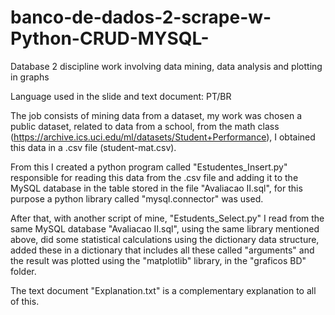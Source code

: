 # banco-de-dados-2-scrape-w-Python-CRUD-MYSQL-
Database 2 discipline work involving data mining, data analysis and plotting in graphs

Language used in the slide and text document: PT/BR

The job consists of mining data from a dataset, my work was chosen a public dataset, related to data from a school, from the math class (https://archive.ics.uci.edu/ml/datasets/Student+Performance), I obtained this data in a .csv file (student-mat.csv).

From this I created a python program called "Estudentes_Insert.py" responsible for reading this data from the .csv file and adding it to the MySQL database in the table stored in the file "Avaliacao II.sql", for this purpose a python library called "mysql.connector" was used.

After that, with another script of mine, "Estudents_Select.py" I read from the same MySQL database "Avaliacao II.sql", using the same library mentioned above, did some statistical calculations using the dictionary data structure, added these in a dictionary that includes all these called "arguments" and the result was plotted using the "matplotlib" library, in the "graficos BD" folder.

The text document "Explanation.txt" is a complementary explanation to all of this.

